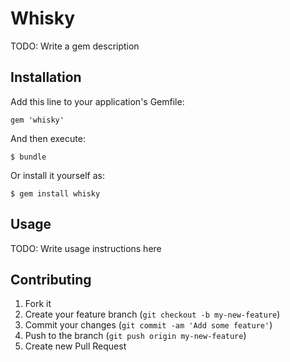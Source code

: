 # Whisky

TODO: Write a gem description

## Installation

Add this line to your application's Gemfile:

    gem 'whisky'

And then execute:

    $ bundle

Or install it yourself as:

    $ gem install whisky

## Usage

TODO: Write usage instructions here

## Contributing

1. Fork it
2. Create your feature branch (`git checkout -b my-new-feature`)
3. Commit your changes (`git commit -am 'Add some feature'`)
4. Push to the branch (`git push origin my-new-feature`)
5. Create new Pull Request
